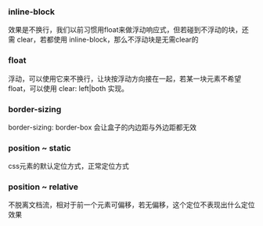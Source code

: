 ### inline-block

效果是不换行，我们以前习惯用float来做浮动响应式，但若碰到不浮动的块，还需 clear，若都使用 inline-block，那么不浮动块是无需clear的

### float

浮动，可以使用它来不换行，让块按浮动方向接在一起，若某一块元素不希望float，可以使用 clear: left\|both 实现。

### border-sizing

border-sizing: border-box 会让盒子的内边距与外边距都无效

### position ~ static

css元素的默认定位方式，正常定位方式

### position ~ relative

不脱离文档流，相对于前一个元素可偏移，若无偏移，这个定位不表现出什么定位效果


